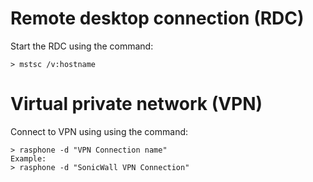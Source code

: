 # Remote desktop connection (RDC)
Start the RDC using the command:
```
> mstsc /v:hostname
```

# Virtual private network (VPN)
Connect to VPN using using the command:
```
> rasphone -d "VPN Connection name"
Example:
> rasphone -d "SonicWall VPN Connection"
```
